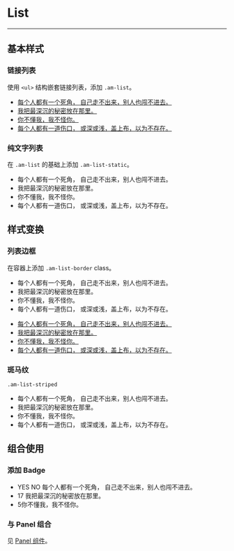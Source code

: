# List
---

## 基本样式

### 链接列表

使用 `<ul>` 结构嵌套链接列表，添加 `.am-list`。

<ul class="am-list">
  <li><a href="#">每个人都有一个死角， 自己走不出来，别人也闯不进去。</a></li>
  <li><a href="#">我把最深沉的秘密放在那里。</a></li>
  <li><a href="#">你不懂我，我不怪你。</a></li>
  <li><a href="#">每个人都有一道伤口， 或深或浅，盖上布，以为不存在。</a></li>
</ul>

### 纯文字列表

在 `.am-list` 的基础上添加 `.am-list-static`。

<ul class="am-list am-list-static">
  <li>每个人都有一个死角， 自己走不出来，别人也闯不进去。</li>
  <li>我把最深沉的秘密放在那里。</li>
  <li>你不懂我，我不怪你。</li>
  <li>每个人都有一道伤口， 或深或浅，盖上布，以为不存在。</li>
</ul>


## 样式变换

### 列表边框

在容器上添加 `.am-list-border` class。

<ul class="am-list am-list-static am-list-border">
  <li>每个人都有一个死角， 自己走不出来，别人也闯不进去。</li>
  <li>我把最深沉的秘密放在那里。</li>
  <li>你不懂我，我不怪你。</li>
  <li>每个人都有一道伤口， 或深或浅，盖上布，以为不存在。</li>
</ul>

<ul class="am-list am-list-border">
  <li><a href="#">每个人都有一个死角， 自己走不出来，别人也闯不进去。</a></li>
  <li><a href="#">我把最深沉的秘密放在那里。</a></li>
  <li><a href="#">你不懂我，我不怪你。</a></li>
  <li><a href="#">每个人都有一道伤口， 或深或浅，盖上布，以为不存在。</a></li>
</ul>

### 斑马纹

`.am-list-striped`

<ul class="am-list am-list-static am-list-border am-list-striped">
  <li>每个人都有一个死角， 自己走不出来，别人也闯不进去。</li>
  <li>我把最深沉的秘密放在那里。</li>
  <li>你不懂我，我不怪你。</li>
  <li>每个人都有一道伤口， 或深或浅，盖上布，以为不存在。</li>
</ul>

<!--### 激活状态 -->

## 组合使用

### 添加 Badge

<ul class="am-list am-list-static am-list-border">
  <li>
    <span class="am-badge am-badge-success">YES</span> <span class="am-badge am-badge-danger">NO</span>
    每个人都有一个死角， 自己走不出来，别人也闯不进去。</li>
  <li>
    <span class="am-badge">17</span>
    我把最深沉的秘密放在那里。</li>
  <li><span class="am-badge">5</span>你不懂我，我不怪你。</li>
</ul>

### 与 Panel 组合

见 [Panel 组件](/css/panel)。